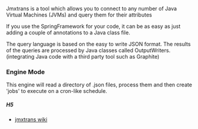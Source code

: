 Jmxtrans is a tool which allows you to connect to any number of Java Virtual
Machines (JVMs) and query them for their attributes 

If you use the SpringFramework for your code, it can be as easy as just adding
a couple of annotations to a Java class file.

The query language is based on the easy to write JSON format. 
The results of the queries are processed by Java classes called OutputWriters.
(integrating Java code with a third party tool such as Graphite)

### Engine Mode
This engine will read a directory of .json files, process them and then create
'jobs' to execute on a cron-like schedule. 

##### H5

* [jmxtrans wiki](https://github.com/jmxtrans/jmxtrans/wiki)
